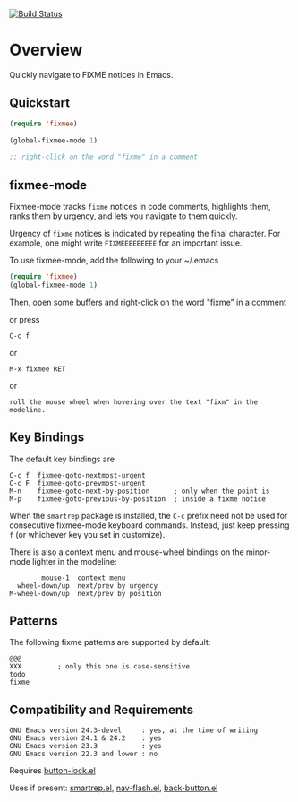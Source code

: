 [![Build Status](https://secure.travis-ci.org/rolandwalker/fixmee.png)](http://travis-ci.org/rolandwalker/fixmee)

Overview
========

Quickly navigate to FIXME notices in Emacs.

Quickstart
----------

```lisp
(require 'fixmee)
 
(global-fixmee-mode 1)
 
;; right-click on the word "fixme" in a comment
```

fixmee-mode
-----------

Fixmee-mode tracks `fixme` notices in code comments, highlights them,
ranks them by urgency, and lets you navigate to them quickly.

Urgency of `fixme` notices is indicated by repeating the final character.
For example, one might write `FIXMEEEEEEEEE` for an important issue.

To use fixmee-mode, add the following to your ~/.emacs

```lisp
(require 'fixmee)
(global-fixmee-mode 1)
```

Then, open some buffers and right-click on the word "fixme" in a
comment

or press

	C-c f

or

	M-x fixmee RET

or

	roll the mouse wheel when hovering over the text "fixm" in the modeline.

Key Bindings
------------

The default key bindings are

	C-c f  fixmee-goto-nextmost-urgent
	C-c F  fixmee-goto-prevmost-urgent
	M-n    fixmee-goto-next-by-position      ; only when the point is
	M-p    fixmee-goto-previous-by-position  ; inside a fixme notice

When the `smartrep` package is installed, the `C-c` prefix need not
be used for consecutive fixmee-mode keyboard commands.  Instead, just
keep pressing `f` (or whichever key you set in customize).

There is also a context menu and mouse-wheel bindings on the
minor-mode lighter in the modeline:

	        mouse-1  context menu
	  wheel-down/up  next/prev by urgency
	M-wheel-down/up  next/prev by position

Patterns
--------

The following fixme patterns are supported by default:

	@@@
	XXX         ; only this one is case-sensitive
	todo
	fixme

Compatibility and Requirements
------------------------------

	GNU Emacs version 24.3-devel     : yes, at the time of writing
	GNU Emacs version 24.1 & 24.2    : yes
	GNU Emacs version 23.3           : yes
	GNU Emacs version 22.3 and lower : no

Requires [button-lock.el](http://github.com/rolandwalker/button-lock)

Uses if present: [smartrep.el](http://github.com/myuhe/smartrep.el), [nav-flash.el](http://github.com/rolandwalker/nav-flash), [back-button.el](http://github.com/rolandwalker/back-button)
